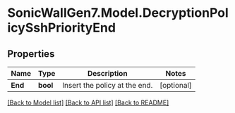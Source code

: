 # SonicWallGen7.Model.DecryptionPolicySshPriorityEnd

## Properties

Name | Type | Description | Notes
------------ | ------------- | ------------- | -------------
**End** | **bool** | Insert the policy at the end. | [optional] 

[[Back to Model list]](../README.md#documentation-for-models) [[Back to API list]](../README.md#documentation-for-api-endpoints) [[Back to README]](../README.md)

